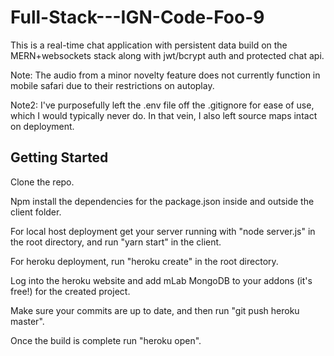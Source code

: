 # Full-Stack---IGN-Code-Foo-9

This is a real-time chat application with persistent data build on the MERN+websockets stack along with jwt/bcrypt auth and protected chat api.

Note: The audio from a minor novelty feature does not currently function in mobile safari due to their restrictions on autoplay.

Note2: I've purposefully left the .env file off the .gitignore for ease of use, which I would typically never do. In that vein, I also left source maps intact on deployment.

## Getting Started

Clone the repo.

Npm install the dependencies for the package.json inside and outside the client folder.

For local host deployment get your server running with "node server.js" in the root directory, and run "yarn start" in the client.

For heroku deployment, run "heroku create" in the root directory.

Log into the heroku website and add mLab MongoDB to your addons (it's free!) for the created project.

Make sure your commits are up to date, and then run "git push heroku master".

Once the build is complete run "heroku open".
